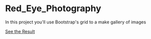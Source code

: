 # Red\_Eye\_Photography

In this project you'll use Bootstrap's grid to a make gallery of images

[See the Result](https://denishromenko.gitbooks.io/codeacademy_doc/content/html_css_projects/shutterbugg.html)

